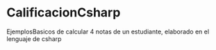# CalificacionCsharp
EjemplosBasicos de calcular 4 notas de un estudiante, elaborado en el lenguaje de csharp
